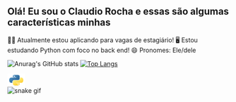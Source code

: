 ## Olá! Eu sou o Claudio Rocha e essas são algumas características minhas

👨‍🎓 Atualmente estou aplicando para vagas de estagiário!
🖥️ Estou estudando Python com foco no back end!
😄 Pronomes: Ele/dele

  ![Anurag's GitHub stats](https://github-readme-stats.vercel.app/api?username=C-R-S-J&show_icons=true&theme=radical)
  [![Top Langs](https://github-readme-stats.vercel.app/api/top-langs/?username=C-R-S-J&langs_count=8)](https://github.com/anuraghazra/github-readme-stats)
<div>
  <img align="center" alt="Rafa-Python" height="30" width="40" src="https://raw.githubusercontent.com/devicons/devicon/master/icons/python/python-original.svg">
</div

![snake gif](https://github.com/C-R-S-J/C-R-S-J/blob/output/github-contribution-grid-snake.svg)
